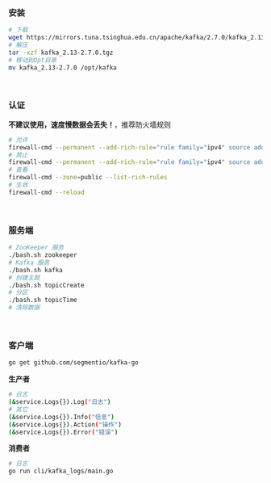 ### 安装
```bash
# 下载
wget https://mirrors.tuna.tsinghua.edu.cn/apache/kafka/2.7.0/kafka_2.13-2.7.0.tgz
# 解压
tar -xzf kafka_2.13-2.7.0.tgz
# 移动到Opt目录
mv kafka_2.13-2.7.0 /opt/kafka
```

<br/>

### 认证
**不建议使用，速度慢数据会丢失！**，推荐防火墙规则
```bash
# 允许
firewall-cmd --permanent --add-rich-rule="rule family="ipv4" source address="192.168.0.200" port protocol="tcp" port="9092" accept"
# 禁止
firewall-cmd --permanent --add-rich-rule="rule family="ipv4" source address="192.168.0.200" port protocol="tcp" port="9092" reject"
# 查看
firewall-cmd --zone=public --list-rich-rules
# 生效
firewall-cmd --reload
```

<br/>

### 服务端
```bash
# ZooKeeper 服务
./bash.sh zookeeper
# Kafka 服务
./bash.sh kafka
# 创建主题
./bash.sh topicCreate
# 分区
./bash.sh topicTime
# 清除数据
```

<br/>

### 客户端
```bash
go get github.com/segmentio/kafka-go
```
**生产者**
```bash
# 日志
(&service.Logs{}).Log("日志")
# 其它
(&service.Logs{}).Info("信息")
(&service.Logs{}).Action("操作")
(&service.Logs{}).Error("错误")
```
**消费者**
```bash
# 日志
go run cli/kafka_logs/main.go
```